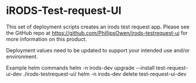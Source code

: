 <!--
BSD 3-Clause All rights reserved.

SPDX-License-Identifier: BSD 3-Clause
-->

# iRODS-Test-request-UI
This set of deployment scripts creates an irods test request app. Please see the GitHub repo at https://github.com/PhillipsOwen/irods-testrequest-ui for more information on this product.

Deployment values need to be updated to support your intended use and/or environment.

Example helm commands
helm -n irods-dev upgrade --install test-request-ui-dev ./irods-testrequest-ui/
helm -n irods-dev delete test-request-ui-dev
